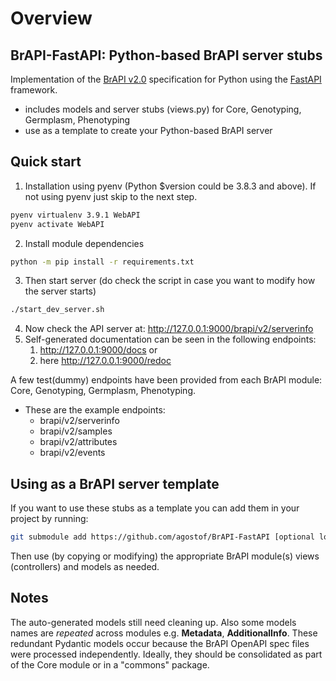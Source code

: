 # Overview

## BrAPI-FastAPI: Python-based BrAPI server stubs

Implementation of the [BrAPI v2.0](https://brapi.org/) specification for Python using the [FastAPI](https://fastapi.tiangolo.com/) framework.
* includes models and server stubs (views.py) for Core, Genotyping, Germplasm, Phenotyping
* use as a template to create your Python-based BrAPI server

## Quick start
1. Installation using pyenv (Python $version could be 3.8.3 and above). If not using pyenv just skip to the next step.
``` sh
pyenv virtualenv 3.9.1 WebAPI
pyenv activate WebAPI
```
2. Install module dependencies
``` sh
python -m pip install -r requirements.txt
```
3. Then start server (do check the script in case you want to modify how the server starts)
``` sh
./start_dev_server.sh
```

4. Now check the API server at: http://127.0.0.1:9000/brapi/v2/serverinfo
5. Self-generated documentation can be seen in the following endpoints:
    1. http://127.0.0.1:9000/docs or
    2. here http://127.0.0.1:9000/redoc

A few test(dummy) endpoints have been provided from each BrAPI module: Core, Genotyping, Germplasm, Phenotyping.
* These are the example endpoints:
    * brapi/v2/serverinfo
    * brapi/v2/samples
    * brapi/v2/attributes
    * brapi/v2/events

## Using as a BrAPI server template

If you want to use these stubs as a template you can add them in your project by running:

```sh
git submodule add https://github.com/agostof/BrAPI-FastAPI [optional local_name]
```
Then use (by copying or modifying) the appropriate BrAPI module(s) views (controllers) and models as needed.

## Notes

The auto-generated models still need cleaning up. Also some models names are *repeated* across modules e.g. **Metadata**, **AdditionalInfo**. These redundant Pydantic models occur because the BrAPI OpenAPI spec files were processed independently.
Ideally, they should be consolidated as part of the Core module or in a "commons" package.
